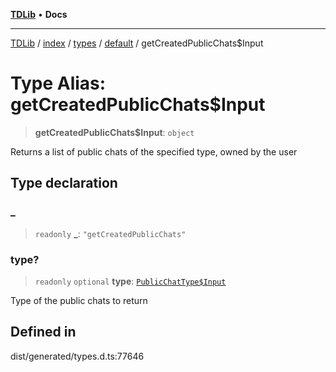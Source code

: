 [**TDLib**](../../../../../../README.md) • **Docs**

***

[TDLib](../../../../../../modules.md) / [index](../../../../../README.md) / [types](../../../README.md) / [default](../README.md) / getCreatedPublicChats$Input

# Type Alias: getCreatedPublicChats$Input

> **getCreatedPublicChats$Input**: `object`

Returns a list of public chats of the specified type, owned by the user

## Type declaration

### \_

> `readonly` **\_**: `"getCreatedPublicChats"`

### type?

> `readonly` `optional` **type**: [`PublicChatType$Input`](PublicChatType$Input.md)

Type of the public chats to return

## Defined in

dist/generated/types.d.ts:77646

